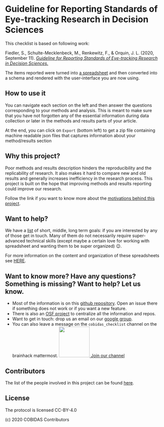 <div class="container-fluid">
  <h1>Guideline for Reporting Standards of Eye-tracking Research in Decision Sciences</h1>
  <p>This checklist is based on following work:</p>
  <p>
    Fiedler, S., Schulte-Mecklenbeck, M., Renkewitz, F., & Orquin, J. L. (2020, September 11).
    <a href="https://doi.org/10.31234/osf.io/f6qcy" target="_blank">
        <em>Guideline for Reporting Standards of Eye-tracking Research in Decision Sciences.</em>
    </a>
  </p>

  <p>The items reported were turned into
        <a href="https://docs.google.com/spreadsheets/d/1aQZINzS24oYDgu6PZ8djqZQZ2s2eNs2xP6kyzHokU8o/edit?usp=sharing" target="_blank">a spreadsheet</a> and then converted into a schema and rendered with the user-interface you are
        now using.
  </p>
</div>
</section>

## How to use it

You can navigate each section on the left and then answer the questions
corresponding to your methods and analysis. This is meant to make sure that you
have not forgotten any of the essential information during data collection or
later in the methods and results parts of your article.

At the end, you can click on `Export` (bottom left) to get a zip file containing
machine readable json files that captures information about your method/results
section

## Why this project?

Poor methods and results description hinders the reproducibility and the
replicability of research. It also makes it hard to compare new and old results
and generally increases inefficiency in the research process. This project is
built on the hope that improving methods and results reporting could improve our
research.

Follow the link if you want to know more about the
[motivations behind this project](https://ecobidas.readthedocs.io/en/latest/#motivations).

## Want to help?

We have a [list](https://ecobidas.readthedocs.io/en/latest/#goals) of short, middle,
long term goals: if you are interested by any of those get in touch. Many of
them do not necessarily require super-advanced technical skills (except maybe a
certain love for working with spreadsheet and wanting them to be super
organized) :wink:.

For more information on the content and organization of these spreadsheets see
[HERE](https://ecobidas.readthedocs.io/en/latest/spreadsheets/).

## Want to know more? Have any questions? Something is missing? Want to help? Let us know.

- Most of the information is on this
  [github repository](https://github.com/Remi-Gau/eCobidas). Open an issue
  there if something does not work or if you want a new feature.
- There is also an [OSF project](https://osf.io/anvqy/) to centralize all the
  information and repos.
- Want to get in touch: drop us an email on our
  [google group](https://groups.google.com/d/forum/cobidas-checklist).
- You can also leave a message on the `cobidas_checklist` channel on the
  brainhack mattermost.
  <a href="https://mattermost.brainhack.org/brainhack/channels/cobidas_checklist"><img src="http://www.mattermost.org/wp-content/uploads/2016/03/logoHorizontal.png" width=100px />
  Join our channel </a>

## Contributors

The list of the people involved in this project can be found
[here](https://github.com/Remi-Gau/eCobidas#contributors-).

## License

The protocol is licensed CC-BY-4.0

(c) 2020 COBIDAS Contributors
